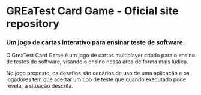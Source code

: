 # GREaTest Card Game - Oficial site repository

### Um jogo de cartas interativo para ensinar teste de software.

O GreaTest Card Game é um jogo de cartas multiplayer
              criado para o ensino de testes de software, visando o ensino nessa
              área de forma mais lúdica.
              
No jogo proposto, os desafios são cenários
              de uso de uma aplicação e os jogadores tem que acertar um tipo de
              teste que quando executado pode revelar a situação descrita.
              
